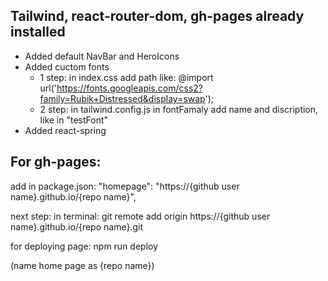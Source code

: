 ## Tailwind, react-router-dom, gh-pages already installed

- Added default NavBar and HeroIcons
- Added cuctom fonts
  - 1 step: in index.css add path like: @import url('https://fonts.googleapis.com/css2?family=Rubik+Distressed&display=swap');
  - 2 step: in tailwind.config.js in fontFamaly add name and discription, like in "testFont"
- Added react-spring

## For gh-pages:

add in package.json: "homepage": "https://{github user name}.github.io/{repo name}",

next step:
in terminal: git remote add origin https://{github user name}.github.io/{repo name}.git

for deploying page: npm run deploy

(name home page as {repo name})
